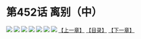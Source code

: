 # 第452话 离别（中）
![](https://mhpic.xiaomingtaiji.net/comic/D/斗破苍穹拆分版/452话/1.jpg-zymk.middle.webp)
![](https://mhpic.xiaomingtaiji.net/comic/D/斗破苍穹拆分版/452话/2.jpg-zymk.middle.webp)
![](https://mhpic.xiaomingtaiji.net/comic/D/斗破苍穹拆分版/452话/3.jpg-zymk.middle.webp)
![](https://mhpic.xiaomingtaiji.net/comic/D/斗破苍穹拆分版/452话/4.jpg-zymk.middle.webp)
![](https://mhpic.xiaomingtaiji.net/comic/D/斗破苍穹拆分版/452话/5.jpg-zymk.middle.webp)
![](https://mhpic.xiaomingtaiji.net/comic/D/斗破苍穹拆分版/452话/6.jpg-zymk.middle.webp)
![](https://mhpic.xiaomingtaiji.net/comic/D/斗破苍穹拆分版/452话/7.jpg-zymk.middle.webp)
[【上一章】](./451.md)
[【目录】](./READMD.md)
[【下一章】](./453.md)
